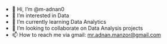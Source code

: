 - 👋 Hi, I’m @m-adnan0
- 👀 I’m interested in Data
- 🌱 I’m currently learning Data Analytics
- 💞️ I’m looking to collaborate on Data Analysis projects
- 📫 How to reach me via gmail: mr.adnan.manzor@gmail.com

<!---
m-adnan0/m-adnan0 is a ✨ special ✨ repository because its `README.md` (this file) appears on your GitHub profile.
You can click the Preview link to take a look at your changes.
--->
